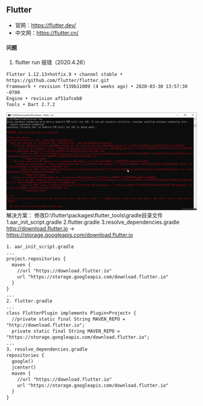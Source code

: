## Flutter

* 官网：https://flutter.dev/
* 中文网：https://flutter.cn/


#### 问题
1. flutter run 报错（2020.4.26）
```
Flutter 1.12.13+hotfix.9 • channel stable • https://github.com/flutter/flutter.git
Framework • revision f139b11009 (4 weeks ago) • 2020-03-30 13:57:30 -0700
Engine • revision af51afceb8
Tools • Dart 2.7.2
```
![](./assets/run_error.png)
解决方案：
修改D:\flutter\packages\flutter_tools\gradle目录文件
1.aar_init_script.gradle
2.flutter.gradle
3.resolve_dependencies.gradle
http://download.flutter.io -> https://storage.googleapis.com/download.flutter.io
```
1. aar_init_script.gradle
...
project.repositories {
  maven {
    //url "https://download.flutter.io"
    url "https://storage.googleapis.com/download.flutter.io"
  }
}
...
2. flutter.gradle
...
class FlutterPlugin implements Plugin<Project> {
  //private static final String MAVEN_REPO = "http://download.flutter.io";
  private static final String MAVEN_REPO = "https://storage.googleapis.com/download.flutter.io";
...
3. resolve_dependencies.gradle
repositories {
  google()
  jcenter()
  maven {
    //url "https://download.flutter.io"
    url "https://storage.googleapis.com/download.flutter.io"
  }
}
```

